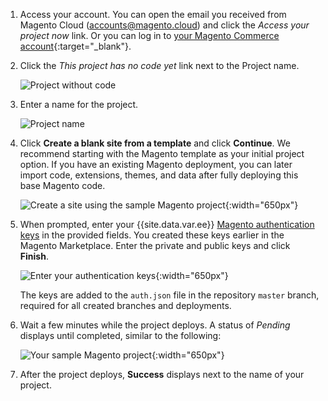 <div markdown="1">

1. Access your account. You can open the email you received from Magento Cloud (accounts@magento.cloud) and click the _Access your project now_ link. Or you can log in to [your Magento Commerce account](https://accounts.magento.cloud){:target="_blank"}.
2. Click the _This project has no code yet_ link next to the Project name.

	![Project without code]({{site.baseurl}}common/images/cloud_project_empty.png)

3. Enter a name for the project.

	![Project name]({{site.baseurl}}common/images/cloud_project_name.png)

4. Click **Create a blank site from a template** and click **Continue**. We recommend starting with the Magento template as your initial project option. If you have an existing Magento deployment, you can later import code, extensions, themes, and data after fully deploying this base Magento code.

	![Create a site using the sample Magento project]({{site.baseurl}}common/images/cloud_project_template.png){:width="650px"}

5. When prompted, enter your {{site.data.var.ee}} [Magento authentication keys]({{page.baseurl}}install-gde/prereq/connect-auth.html) in the provided fields. You created these keys earlier in the Magento Marketplace. Enter the private and public keys and click **Finish**.

	![Enter your authentication keys]({{site.baseurl}}common/images/cloud-project-magento-auth-creds.png){:width="650px"}

	The keys are added to the `auth.json` file in the repository `master` branch, required for all created branches and deployments.

6. Wait a few minutes while the project deploys. A status of _Pending_ displays until completed, similar to the following:

	![Your sample Magento project]({{site.baseurl}}common/images/cloud_project_template2.png){:width="650px"}

7. After the project deploys, **Success** displays next to the name of your project.
